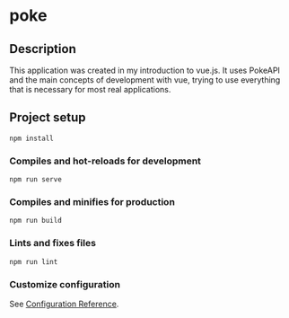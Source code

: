# poke

## Description

This application was created in my introduction to vue.js. It uses PokeAPI and the main concepts of development with vue, trying to use everything that is necessary for most real applications.

## Project setup
```
npm install
```

### Compiles and hot-reloads for development
```
npm run serve
```

### Compiles and minifies for production
```
npm run build
```

### Lints and fixes files
```
npm run lint
```

### Customize configuration
See [Configuration Reference](https://cli.vuejs.org/config/).
